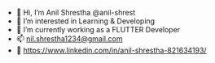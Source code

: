 - 👋 Hi, I’m Anil Shrestha @anil-shrest
- 👀 I’m interested in Learning & Developing
- 🌱 I’m currently working as a FLUTTER Developer
- 📫 nil.shrestha1234@gmail.com
- 🔗 https://www.linkedin.com/in/anil-shrestha-821634193/

